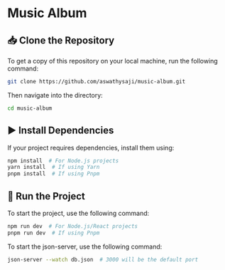 # Music Album

## 📥 Clone the Repository

To get a copy of this repository on your local machine, run the following command:

```sh
git clone https://github.com/aswathysaji/music-album.git
```

Then navigate into the directory:

```sh
cd music-album
```

## ▶️ Install Dependencies

If your project requires dependencies, install them using:

```sh
npm install  # For Node.js projects
yarn install  # If using Yarn
pnpm install  # If using Pnpm
```

## 🚀 Run the Project

To start the project, use the following command:

```sh
npm run dev  # For Node.js/React projects
pnpm run dev  # If using Pnpm
```

To start the json-server, use the following command:

```sh
json-server --watch db.json  # 3000 will be the default port
```
